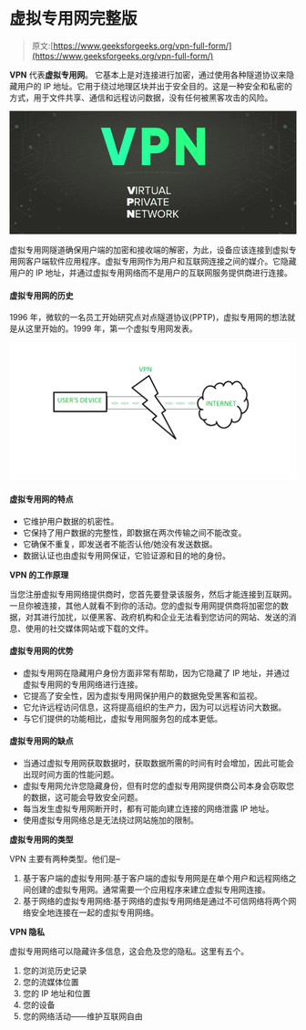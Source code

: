 # 虚拟专用网完整版

> 原文:[https://www.geeksforgeeks.org/vpn-full-form/](https://www.geeksforgeeks.org/vpn-full-form/)

**VPN** 代表**虚拟专用网**。
它基本上是对连接进行加密，通过使用各种隧道协议来隐藏用户的 IP 地址。它用于绕过地理区块并出于安全目的。这是一种安全和私密的方式，用于文件共享、通信和远程访问数据，没有任何被黑客攻击的风险。

![VPN-Full-Form](img/03fbe5a067159f807ae29d0dcd6aea5b.png)

虚拟专用网隧道确保用户端的加密和接收端的解密，为此，设备应该连接到虚拟专用网客户端软件应用程序。虚拟专用网作为用户和互联网连接之间的媒介。它隐藏用户的 IP 地址，并通过虚拟专用网络而不是用户的互联网服务提供商进行连接。

#### 虚拟专用网的历史

1996 年，微软的一名员工开始研究点对点隧道协议(PPTP)，虚拟专用网的想法就是从这里开始的。1999 年，第一个虚拟专用网发表。

![](img/9cee7b9d61a5c68d1c7e5612d4f8362d.png)

#### 虚拟专用网的特点

*   它维护用户数据的机密性。
*   它保持了用户数据的完整性，即数据在两次传输之间不能改变。
*   它确保不重复，即发送者不能否认他/她没有发送数据。
*   数据认证也由虚拟专用网保证，它验证源和目的地的身份。

**VPN 的工作原理**

当您注册虚拟专用网络提供商时，您首先要登录该服务，然后才能连接到互联网。一旦你被连接，其他人就看不到你的活动。您的虚拟专用网提供商将加密您的数据，对其进行加扰，以便黑客、政府机构和企业无法看到您访问的网站、发送的消息、使用的社交媒体网站或下载的文件。

#### 虚拟专用网的优势

*   虚拟专用网在隐藏用户身份方面非常有帮助，因为它隐藏了 IP 地址，并通过虚拟专用网的专用网络进行连接。
*   它提高了安全性，因为虚拟专用网保护用户的数据免受黑客和监视。
*   它允许远程访问信息，这将提高组织的生产力，因为可以远程访问大数据。
*   与它们提供的功能相比，虚拟专用网服务包的成本更低。

#### 虚拟专用网的缺点

*   当通过虚拟专用网获取数据时，获取数据所需的时间有时会增加，因此可能会出现时间方面的性能问题。
*   虚拟专用网允许您隐藏身份，但有时您的虚拟专用网提供商公司本身会窃取您的数据，这可能会导致安全问题。
*   每当发生虚拟专用网断开时，都有可能向建立连接的网络泄露 IP 地址。
*   使用虚拟专用网络总是无法绕过网站施加的限制。

**虚拟专用网的类型**

VPN 主要有两种类型。他们是–

1.  基于客户端的虚拟专用网:基于客户端的虚拟专用网是在单个用户和远程网络之间创建的虚拟专用网。通常需要一个应用程序来建立虚拟专用网连接。
2.  基于网络的虚拟专用网络:基于网络的虚拟专用网络是通过不可信网络将两个网络安全地连接在一起的虚拟专用网络。

**VPN 隐私**

虚拟专用网络可以隐藏许多信息，这会危及您的隐私。这里有五个。

1.  您的浏览历史记录
2.  您的流媒体位置
3.  您的 IP 地址和位置
4.  您的设备
5.  您的网络活动——维护互联网自由